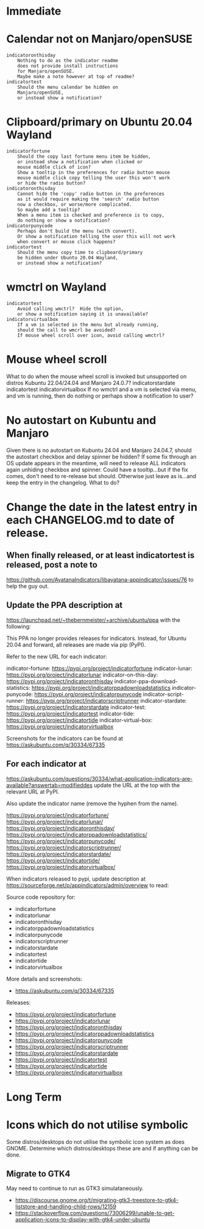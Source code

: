 # Immediate

# Calendar not on Manjaro/openSUSE
    indicatoronthisday
        Nothing to do as the indicator readme
        does not provide install instructions 
        for Manjaro/openSUSE.
        Maybe make a note however at top of readme?
    indicatortest
        Should the menu calendar be hidden on
        Manjaro/openSUSE,
        or instead show a notification?


# Clipboard/primary on Ubuntu 20.04 Wayland
    indicatorfortune
        Should the copy last fortune menu item be hidden,
        or instead show a notification when clicked or
        mouse middle click of icon?
        Show a tooltip in the preferences for radio button mouse
        mouse middle click copy telling the user this won't work
        or hide the radio button?
    indicatoronthisday
        Cannot hide the 'copy' radio button in the preferences
        as it would require making the 'search' radio button
        now a checkbox, or worse/more complicated.
        So maybe add a tooltip?
        When a menu item is checked and preference is to copy,
        do nothing or show a notification?
    indicatorpunycode
        Perhaps don't build the menu (with convert).
        Or show a notification telling the user this will not work
        when convert or mouse click happens?
    indicatortest
        Should the menu copy time to clipboard/primary
        be hidden under Ubuntu 20.04 Wayland,
        or instead show a notification?


# wmctrl on Wayland
    indicatortest
        Avoid calling wmctrl?  Hide the option,
        or show a notification saying it is unavailable?
    indicatorvirtualbox
        If a vm is selected in the menu but already running,
        should the call to wmcrl be avoided? 
        If mouse wheel scroll over icon, avoid calling wmctrl?  
    

# Mouse wheel scroll
What to do when the mouse wheel scroll is invoked but unsupported
on distros Kubuntu 22.04/24.04 and Manjaro 24.0.7?
    indicatorstardate
    indicatortest
    indicatorvirtualbox
        If no wmctrl and a vm is selected via menu,
        and vm is running, then do nothing or
        perhaps show a notification to user? 


# No autostart on Kubuntu and Manjaro
Given there is no autostart on Kubuntu 24.04 and Manjaro 24.04.7,
should the autostart checkbox and delay spinner be hidden?
If some fix through an OS update appears in the meantime,
will need to release ALL indicators again unhiding checkbox and spinner.
Could have a tooltip...but if the fix comes, don't need to re-release but should.
Otherwise just leave as is...and keep the entry in the changelog.
What to do?


# Change the date in the latest entry in each CHANGELOG.md to date of release.


## When finally released, or at least indicatortest is released, post a note to
  https://github.com/AyatanaIndicators/libayatana-appindicator/issues/76
to help the guy out.


## Update the PPA description at
  https://launchpad.net/~thebernmeister/+archive/ubuntu/ppa
with the following:

This PPA no longer provides releases for indicators.
Instead, for Ubuntu 20.04 and forward, all releases are made via pip (PyPI).

Refer to the new URL for each indicator:

indicator-fortune: https://pypi.org/project/indicatorfortune
indicator-lunar: https://pypi.org/project/indicatorlunar
indicator-on-this-day: https://pypi.org/project/indicatoronthisday
indicator-ppa-download-statistics: https://pypi.org/project/indicatorppadownloadstatistics
indicator-punycode: https://pypi.org/project/indicatorpunycode
indicator-script-runner: https://pypi.org/project/indicatorscriptrunner
indicator-stardate: https://pypi.org/project/indicatorstardate
indicator-test: https://pypi.org/project/indicatortest
indicator-tide: https://pypi.org/project/indicatortide
indicator-virtual-box: https://pypi.org/project/indicatorvirtualbox

Screenshots for the indicators can be found at https://askubuntu.com/q/30334/67335


## For each indicator at
  https://askubuntu.com/questions/30334/what-application-indicators-are-available?answertab=modifieddes
update the URL at the top with the relevant URL at PyPI.

Also update the indicator name (remove the hyphen from the name).


  https://pypi.org/project/indicatorfortune/
  https://pypi.org/project/indicatorlunar/
  https://pypi.org/project/indicatoronthisday/
  https://pypi.org/project/indicatorppadownloadstatistics/
  https://pypi.org/project/indicatorpunycode/
  https://pypi.org/project/indicatorscriptrunner/
  https://pypi.org/project/indicatorstardate/
  https://pypi.org/project/indicatortide/
  https://pypi.org/project/indicatorvirtualbox/


When indicators released to pypi, update description at
  https://sourceforge.net/p/appindicators/admin/overview
to read:


Source code repository for:
 - indicatorfortune
 - indicatorlunar
 - indicatoronthisday
 - indicatorppadownloadstatistics
 - indicatorpunycode
 - indicatorscriptrunner
 - indicatorstardate
 - indicatortest
 - indicatortide
 - indicatorvirtualbox

More details and screenshots:
 -  https://askubuntu.com/q/30334/67335

Releases:
- https://pypi.org/project/indicatorfortune
- https://pypi.org/project/indicatorlunar
- https://pypi.org/project/indicatoronthisday
- https://pypi.org/project/indicatorppadownloadstatistics
- https://pypi.org/project/indicatorpunycode
- https://pypi.org/project/indicatorscriptrunner
- https://pypi.org/project/indicatorstardate
- https://pypi.org/project/indicatortest
- https://pypi.org/project/indicatortide
- https://pypi.org/project/indicatorvirtualbox



# Long Term

# Icons which do not utilise symbolic
Some distros/desktops do not utilise the symbolic icon system as does GNOME.
Determine which distros/desktops these are and if anything can be done.


## Migrate to GTK4
May need to continue to run as GTK3 simulataneously.
- https://discourse.gnome.org/t/migrating-gtk3-treestore-to-gtk4-liststore-and-handling-child-rows/12159
- https://stackoverflow.com/questions/73006299/unable-to-get-application-icons-to-display-with-gtk4-under-ubuntu
